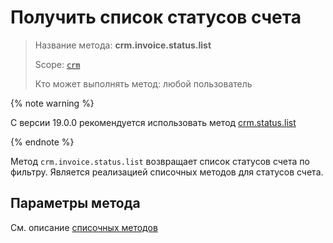 # Получить список статусов счета

> Название метода: **crm.invoice.status.list**
>
> Scope: [`crm`](../../../scopes/permissions.md)
>
> Кто может выполнять метод: любой пользователь

{% note warning %}

С версии 19.0.0 рекомендуется использовать метод [crm.status.list](../../../crm/status/crm-status-list.md)

{% endnote %}

Метод `crm.invoice.status.list` возвращает список статусов счета по фильтру. Является реализацией списочных методов для статусов счета.

## Параметры метода

Cм. описание [списочных методов](../../../how-to-call-rest-api/list-methods-pecularities.md)